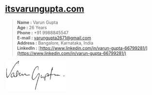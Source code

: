 # [itsvarungupta.com](http://itsvarungupta.com)

> <b>Name :</b>  Varun Gupta <br/>
> <b>Age :</b> 26 Years <br/>
> <b>Phone :</b> +91 9988845547 <br/>
> <b>E-mail :</b> varungupta2671@gmail.com <br/>
> <b>Address :</b> Bangalore, Karnataka, India <br/>
> <b>LinkedIn :</b> [https://www.linkedin.com/in/varun-gupta-66799281/](https://www.linkedin.com/in/varun-gupta-66799281/)


<a href="http://itsvarungupta.com"><img style="max-width:200px !important;" alt="itsvarungupta.com" src="https://github.com/varungupta2671/itsvarungupta.com/blob/develop/images/signature.png"></a>
